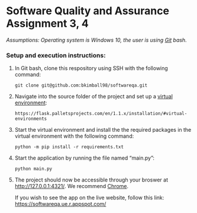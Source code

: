 # Software Quality and Assurance Assignment 3, 4

*Assumptions: Operating system is Windows 10, the user is using [Git](https://git-scm.com/downloads) bash.*

### Setup and execution instructions:

1. In Git bash, clone this respository using SSH with the following command: 
	```
	git clone git@github.com:bkimball98/softwareqa.git
	```
1. Navigate into the source folder of the project and set up a [virtual environment](https://flask.palletsprojects.com/en/1.1.x/installation/#virtual-environments): 
	```
	https://flask.palletsprojects.com/en/1.1.x/installation/#virtual-environments
	```
1. Start the virtual environment and install the the required packages in the virtual environment with the following command:
	```
	python -m pip install -r requirements.txt
	```
1. Start the application by running the file named “main.py”:
	```
	python main.py
	```
1. The project should now be accessible through your broswer at http://127.0.0.1:4321/. We recommend [Chrome](https://www.google.com/chrome/).

      If you wish to see the app on the live website, follow this link: https://softwareqa.ue.r.appspot.com/ 


